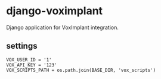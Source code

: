 # django-voximplant
Django application for VoxImplant integration.

## settings
```
VOX_USER_ID = '1'
VOX_API_KEY = '123'
VOX_SCRIPTS_PATH = os.path.join(BASE_DIR, 'vox_scripts')
```